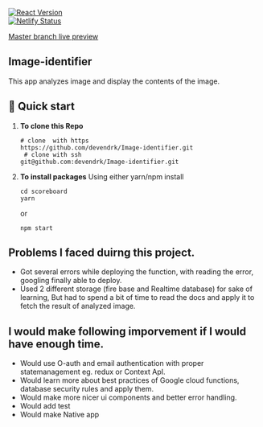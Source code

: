 [![React Version](https://img.shields.io/badge/React-16.12.0-61DAFB.svg?style=flat&logo=React)]() <br/>
[![Netlify Status](https://api.netlify.com/api/v1/badges/815e5eee-2e9d-42e5-a1e8-4f429ccb29da/deploy-status)](https://image-content-identifier.netlify.app/)

[Master branch live preview](https://image-content-identifier.netlify.app/) <br/>

## Image-identifier

This app analyzes image and display the contents of the image.

## 🚀 Quick start

1.  **To clone this Repo**

    ```shell
    # clone  with https
    https://github.com/devendrk/Image-identifier.git
     # clone with ssh
    git@github.com:devendrk/Image-identifier.git
    ```

2.  **To install packages**
    Using either yarn/npm install

    ```shell
    cd scoreboard
    yarn
    ```

    or

    ```shell
    npm start
    ```

## Problems I faced duirng this project.

- Got several errors while deploying the function, with reading the error, googling finally able to deploy.
- Used 2 different storage (fire base and Realtime database) for sake of learning, But had to spend a bit of time to read the docs and apply it to fetch the result of analyzed image.

## I would make following imporvement if I would have enough time.

- Would use O-auth and email authentication with proper statemanagement eg. redux or Context ApI.
- Would learn more about best practices of Google cloud functions, database security rules and apply them.
- Would make more nicer ui components and better error handling.
- Would add test
- Would make Native app
